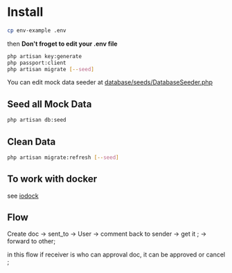 # Install

``` sh
cp env-example .env
```

then **Don't froget to edit your .env file**

``` sh
php artisan key:generate
php passport:client
php artisan migrate [--seed]

```

You can edit mock data seeder at [database/seeds/DatabaseSeeder.php](database/seeds/DatabaseSeeder.php)

## Seed all Mock Data

```sh
php artisan db:seed
```

## Clean Data

```sh
php artisan migrate:refresh [--seed]
```

## To work with docker

see [iodock](https://git.iotech.co.th/peelz/iodock)

## Flow

Create doc -> sent_to -> User -> comment back to sender -> get it ;
                            -> forward to other;

in this flow if receiver is who can approval doc, it can be approved or cancel ;